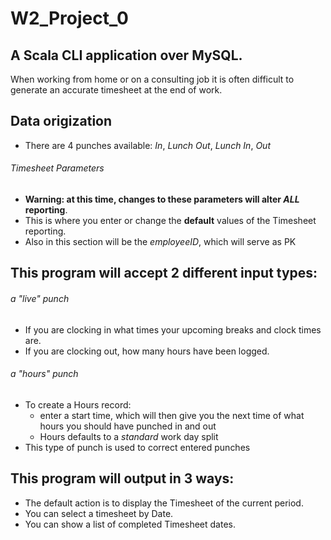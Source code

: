 # W2_Project_0
## A Scala CLI application over MySQL.
When working from home or on a consulting job it is often difficult to generate an accurate timesheet at the end of work.

## Data origization
- There are 4 punches available: _In_, _Lunch Out_, _Lunch In_, _Out_
###### Timesheet Parameters
- **Warning: at this time, changes to these parameters will alter _ALL_ reporting**.
- This is where you enter or change the **default** values of the Timesheet reporting.
- Also in this section will be the _employeeID_, which will serve as PK

## This program will accept 2 different input types:
###### a "live" punch
- If you are clocking in what times your upcoming breaks and clock times are.
- If you are clocking out, how many hours have been logged.
###### a "hours" punch
- To create a Hours record: 
  - enter a start time, which will then give you the next time of what hours you should have punched in and out 
  - Hours defaults to a _standard_ work day split
- This type of punch is used to correct entered punches

## This program will output in 3 ways:
- The default action is to display the Timesheet of the current period.
- You can select a timesheet by Date.
- You can show a list of completed Timesheet dates.

